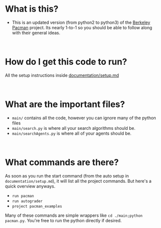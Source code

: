 # What is this?
- This is an updated version (from python2 to python3) of the [Berkeley Pacman](http://ai.berkeley.edu/search.html) project. Its nearly 1-to-1 so you should be able to follow along with their general ideas.

<br>

# How do I get this code to run?

All the setup instructions inside [documentation/setup.md](https://github.com/jeff-hykin/berkeley_pacman/blob/master/documentation/setup.md)

<br>

# What are the important files?

- `main/` contains all the code, however you can ignore many of the python files
- `main/search.py` is where all your search algorithms should be.
- `main/searchAgents.py` is where all of your agents should be.

<br>

# What commands are there?

As soon as you run the start command (from the auto setup in `documentation/setup.md`), it will list all the project commands. But here's a quick overview anyways.
- `run pacman`
- `run autograder`
- `project pacman_examples`

Many of these commands are simple wrappers like `cd ./main;python pacman.py`. You're free to run the python directly if desired.
